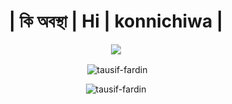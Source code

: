 <h1 align="center">| কি অবস্থা | Hi | konnichiwa |</h1>
<p align="center">
  <a href="https://skillicons.dev">
    <img src="https://skillicons.dev/icons?i=py,js,nodejs,nextjs,react,tailwind" />
  </a>
</p>
<p align="center">&nbsp;<img align="center" src="https://github-readme-stats.vercel.app/api?username=tausif-fardin&show_icons=true&locale=en" alt="tausif-fardin" /></p>

<p align="center"><img align="center" src="https://github-readme-streak-stats.herokuapp.com/?user=tausif-fardin&" alt="tausif-fardin" /></p>
